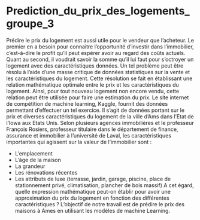 # Prediction_du_prix_des_logements_groupe_3

Prédire le prix du logement est aussi utile pour le vendeur que l’acheteur. Le premier en a besoin pour connaitre l’opportunité d’investir dans l’immobilier, 
c’est-à-dire le profit qu’il peut espérer avoir au regard des coûts actuels. Quant au second, il voudrait savoir la somme qu’il lui faut pour s’octroyer un 
logement avec des caractéristiques données. Un tel problème peut être résolu à l’aide d’une masse critique de données statistiques sur la vente et 
les caractéristiques du logement. Cette résolution se fait en établissant une relation mathématique optimale entre le prix et les caractéristiques du logement.
Ainsi, pour tout nouveau logement non encore vendu, cette relation peut être utilisée pour faire une estimation du prix.
Le site internet de compétition de machine learning, Kaggle, fournit des données permettant d’effectuer un tel exercice.
Il s’agit de données portant sur le prix et diverses caractéristiques du logement de la ville d’Ams dans l’Etat de l’Iowa aux Etats Unis.
Selon plusieurs agences immobilières et le professeur François Rosiers, professeur titulaire dans le département de finance, assurance et immobilier 
à l’université de Laval, les caractéristiques importantes qui agissent sur la valeur de l’immobilier sont :
-	 L’emplacement
-	L’âge de la maison
-	La grandeur
-	Les rénovations récentes
-	Les attributs de luxe (terrasse, jardin, garage, piscine, place de stationnement privé, climatisation, plancher de bois massif)
A cet égard, quelle expression mathématique peut-on établir pour avoir une approximation du prix du logement en fonction des différentes caractéristiques ? 
L’objectif de notre travail est de prédire le prix des maisons à Ames en utilisant les modèles de machine Learning. 

